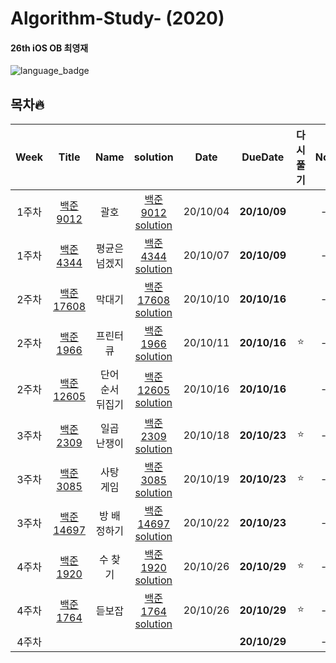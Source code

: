 # Algorithm-Study- (2020)

#### 26th iOS OB 최영재

![language_badge](https://img.shields.io/badge/Language-C%2B%2B-blue)

## 목차🔥

| Week  | Title | Name | solution | Date | DueDate | 다시풀기 | Note |
| :--: | :---: | :------: | :--: | :-----: | :--: | :--: | :--: |
| 1주차 | [백준 9012](https://www.acmicpc.net/problem/9012) | 괄호 | [백준 9012 solution](https://github.com/realwhyjay/Algorithm-Study-2020/blob/main/Baekjoon%209012/9012.md) | 20/10/04 | **20/10/09** |  | -- |
| 1주차 | [백준 4344](https://www.acmicpc.net/problem/4344) | 평균은 넘겠지 | [백준 4344 solution](https://github.com/realwhyjay/Algorithm-Study-2020/blob/main/Baekjoon%204344/4344.md) | 20/10/07 | **20/10/09** |  | -- |
| 2주차 | [백준 17608](https://www.acmicpc.net/problem/17608) | 막대기 | [백준 17608 solution](https://github.com/realwhyjay/Algorithm-Study-2020/blob/main/2Week%20-%20Baekjoon%2017608/17608.md) | 20/10/10 | **20/10/16** |  | -- |
| 2주차 | [백준 1966](https://www.acmicpc.net/problem/1966) | 프린터 큐 | [백준 1966 solution](https://github.com/realwhyjay/Algorithm-Study-2020/blob/main/2Week%20-%20Baekjoon%201966/1966.md) | 20/10/11 | **20/10/16** | :star: | -- |
| 2주차 | [백준 12605](https://www.acmicpc.net/problem/1966) | 단어 순서 뒤집기 | [백준 12605 solution](https://github.com/realwhyjay/Algorithm-Study-2020/blob/main/2Week%20-%20Baekjoon%201966/1966.md) | 20/10/16 | **20/10/16** |  | -- |
| 3주차 | [백준 2309](https://www.acmicpc.net/problem/2309) | 일곱 난쟁이 | [백준 2309 solution](https://github.com/realwhyjay/Algorithm-Study-2020/blob/main/3Week%20-%20Baekjoon%202309/2039.md) | 20/10/18 | **20/10/23** | :star: | -- |
| 3주차 | [백준 3085](https://www.acmicpc.net/problem/3085) | 사탕 게임 | [백준 3085 solution](https://github.com/realwhyjay/Algorithm-Study-2020/blob/main/3Week%20-%20Baekjoon%203085/3085.md) | 20/10/19 | **20/10/23** | :star: | -- |
| 3주차 | [백준 14697](https://www.acmicpc.net/problem/14697) | 방 배정하기 | [백준 14697 solution](https://github.com/realwhyjay/Algorithm-Study-2020/blob/main/3Week%20-%20Baekjoon%2014697/14697.md) | 20/10/22 | **20/10/23** | | -- |
| 4주차 | [백준 1920](https://www.acmicpc.net/problem/1920) | 수 찾기 | [백준 1920 solution](https://github.com/realwhyjay/Algorithm-Study-2020/blob/main/4Week%20-%20Baekjoon%201920/1920.md) | 20/10/26 | **20/10/29** | :star: | -- |
| 4주차 | [백준 1764](https://www.acmicpc.net/problem/1764) | 듣보잡 | [백준 1764 solution](https://github.com/realwhyjay/Algorithm-Study-2020/blob/main/4Week%20-%20Baekjoon%201764/1764.md) | 20/10/26 | **20/10/29** | :star: | -- |
| 4주차 | | | | | **20/10/29** | | -- |

